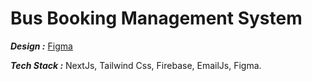 # Bus Booking Management System

***Design :*** <a href="https://www.figma.com/file/4Fmy8qPzCcyB9I5l57VF7a/Bus-Management-System?node-id=0%3A1"> Figma</a>

***Tech Stack :*** NextJs, Tailwind Css, Firebase, EmailJs, Figma.